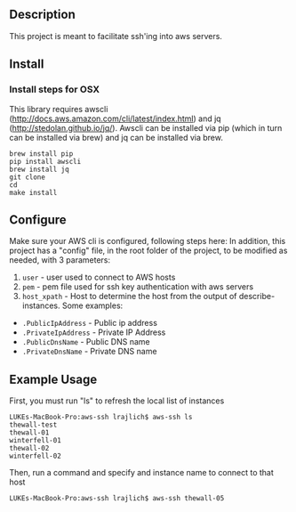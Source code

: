 ## Description
This project is meant to facilitate ssh'ing into aws servers. 

## Install
### Install steps for OSX
This library requires awscli (http://docs.aws.amazon.com/cli/latest/index.html) and jq (http://stedolan.github.io/jq/). Awscli can be installed via pip (which in turn can be installed via brew) and jq can be installed via brew.
```
brew install pip
pip install awscli
brew install jq
git clone
cd 
make install
```
## Configure
Make sure your AWS cli is configured, following steps here: 
In addition, this project has a "config" file, in the root folder of the project, to be modified as needed, with 3 parameters:
 1. ```user``` - user used to connect to AWS hosts
 2. ```pem``` - pem file used for ssh key authentication with aws servers
 3. ```host_xpath``` - Host to determine the host from the output of describe-instances. Some examples:
   * ```.PublicIpAddress``` - Public ip address
   * ```.PrivateIpAddress``` - Private IP Address
   * ```.PublicDnsName``` - Public DNS name
   * ```.PrivateDnsName``` - Private DNS name

## Example Usage
First, you must run "ls" to refresh the local list of instances
```
LUKEs-MacBook-Pro:aws-ssh lrajlich$ aws-ssh ls
thewall-test
thewall-01
winterfell-01
thewall-02
winterfell-02
```
Then, run a command and specify and instance name to connect to that host
```
LUKEs-MacBook-Pro:aws-ssh lrajlich$ aws-ssh thewall-05
```
